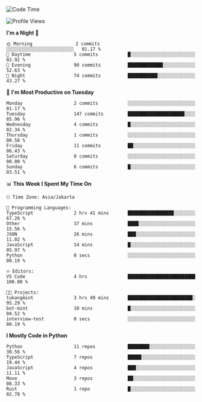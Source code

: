 <!--START_SECTION:waka-->
![Code Time](http://img.shields.io/badge/Code%20Time-1%2C719%20hrs%2031%20mins-blue)

![Profile Views](http://img.shields.io/badge/Profile%20Views-0-blue)

**I'm a Night 🦉** 

```text
🌞 Morning                2 commits           ░░░░░░░░░░░░░░░░░░░░░░░░░   01.17 % 
🌆 Daytime                5 commits           █░░░░░░░░░░░░░░░░░░░░░░░░   02.92 % 
🌃 Evening                90 commits          █████████████░░░░░░░░░░░░   52.63 % 
🌙 Night                  74 commits          ███████████░░░░░░░░░░░░░░   43.27 % 
```
📅 **I'm Most Productive on Tuesday** 

```text
Monday                   2 commits           ░░░░░░░░░░░░░░░░░░░░░░░░░   01.17 % 
Tuesday                  147 commits         █████████████████████░░░░   85.96 % 
Wednesday                4 commits           █░░░░░░░░░░░░░░░░░░░░░░░░   02.34 % 
Thursday                 1 commits           ░░░░░░░░░░░░░░░░░░░░░░░░░   00.58 % 
Friday                   11 commits          ██░░░░░░░░░░░░░░░░░░░░░░░   06.43 % 
Saturday                 0 commits           ░░░░░░░░░░░░░░░░░░░░░░░░░   00.00 % 
Sunday                   6 commits           █░░░░░░░░░░░░░░░░░░░░░░░░   03.51 % 
```


📊 **This Week I Spent My Time On** 

```text
🕑︎ Time Zone: Asia/Jakarta

💬 Programming Languages: 
TypeScript               2 hrs 41 mins       █████████████████░░░░░░░░   67.26 % 
Other                    37 mins             ████░░░░░░░░░░░░░░░░░░░░░   15.56 % 
JSON                     26 mins             ███░░░░░░░░░░░░░░░░░░░░░░   11.02 % 
JavaScript               14 mins             █░░░░░░░░░░░░░░░░░░░░░░░░   05.97 % 
Python                   0 secs              ░░░░░░░░░░░░░░░░░░░░░░░░░   00.19 % 

🔥 Editors: 
VS Code                  4 hrs               █████████████████████████   100.00 % 

🐱‍💻 Projects: 
tukangmint               3 hrs 49 mins       ████████████████████████░   95.29 % 
bot-mint                 10 mins             █░░░░░░░░░░░░░░░░░░░░░░░░   04.52 % 
interview-test           0 secs              ░░░░░░░░░░░░░░░░░░░░░░░░░   00.19 % 
```

**I Mostly Code in Python** 

```text
Python                   11 repos            ████████░░░░░░░░░░░░░░░░░   30.56 % 
TypeScript               7 repos             █████░░░░░░░░░░░░░░░░░░░░   19.44 % 
JavaScript               4 repos             ███░░░░░░░░░░░░░░░░░░░░░░   11.11 % 
Move                     3 repos             ██░░░░░░░░░░░░░░░░░░░░░░░   08.33 % 
Rust                     1 repo              █░░░░░░░░░░░░░░░░░░░░░░░░   02.78 % 
```




<!--END_SECTION:waka-->
